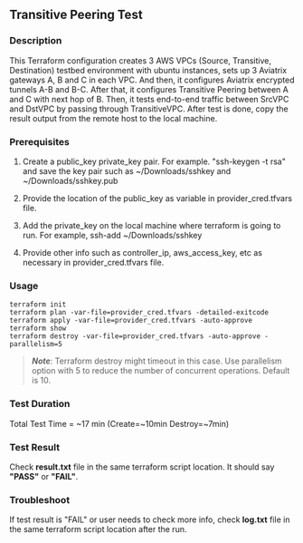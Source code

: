 ## Transitive Peering Test

### Description

This Terraform configuration creates 3 AWS VPCs (Source, Transitive, Destination) testbed environment with ubuntu instances, sets up 3 Aviatrix gateways A, B and C in each VPC. And then, it configures Aviatrix encrypted tunnels A-B and B-C. After that, it configures Transitive Peering between A and C with next hop of B. Then, it tests end-to-end traffic between SrcVPC and DstVPC by passing through TransitiveVPC. After test is done, copy the result output from the remote host to the local machine.

### Prerequisites

1) Create a public_key private_key pair. For example. "ssh-keygen -t rsa" and save the key pair such as ~/Downloads/sshkey and ~/Downloads/sshkey.pub

2) Provide the location of the public_key as variable in provider_cred.tfvars file.

3) Add the private_key on the local machine where terraform is going to run. For example, ssh-add ~/Downloads/sshkey

4) Provide other info such as controller_ip, aws_access_key, etc as necessary in provider_cred.tfvars file.

### Usage
```
terraform init
terraform plan -var-file=provider_cred.tfvars -detailed-exitcode
terraform apply -var-file=provider_cred.tfvars -auto-approve
terraform show
terraform destroy -var-file=provider_cred.tfvars -auto-approve -parallelism=5
```
> ***Note***: Terraform destroy might timeout in this case. Use parallelism option with 5 to reduce the number of concurrent operations. Default is 10. 

### Test Duration

Total Test Time = \~17 min (Create=\~10min Destroy=\~7min)

### Test Result

Check **result.txt** file in the same terraform script location. It should say **"PASS"** or **"FAIL"**.

### Troubleshoot

If test result is "FAIL" or user needs to check more info, check **log.txt** file in the same terraform script location after the run.
